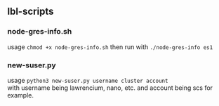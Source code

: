 ## lbl-scripts

### node-gres-info.sh
usage `chmod +x node-gres-info.sh` then run with `./node-gres-info es1`

### new-suser.py
usage `python3 new-suser.py username cluster account`
\
with username being lawrencium, nano, etc. and account being scs for example. 
